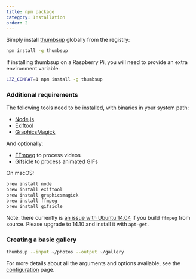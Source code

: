 ```yaml
---
title: npm package
category: Installation
order: 2
---
```


Simply install [thumbsup](https://www.npmjs.com/package/thumbsup) globally from the registry:

```bash
npm install -g thumbsup
```

If installing thumbsup on a Raspberry Pi, you will need to provide an extra environment variable:

```bash
LZZ_COMPAT=1 npm install -g thumbsup
```

### Additional requirements

The following tools need to be installed, with binaries in your system path:

- [Node.js](http://nodejs.org/)
- [Exiftool](http://www.sno.phy.queensu.ca/~phil/exiftool/)
- [GraphicsMagick](http://www.graphicsmagick.org/)

And optionally:

- [FFmpeg](http://www.ffmpeg.org/) to process videos
- [Gifsicle](http://www.lcdf.org/gifsicle/) to process animated GIFs

On macOS:

```bash
brew install node
brew install exiftool
brew install graphicsmagick
brew install ffmpeg
brew install gifsicle
```

<div class="warning">
  Note: there currently is <a href="https://github.com/thumbsup/thumbsup/issues/27">an issue with Ubuntu 14.04</a>
  if you build <code>ffmpeg</code> from source. Please upgrade to 14.10 and install it with <code>apt-get</code>.
</div>

### Creating a basic gallery

```bash
thumbsup --input ~/photos --output ~/gallery
```

For more details about all the arguments and options available, see the [configuration](../../3-configuration/usage) page.
